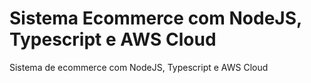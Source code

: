 # Sistema Ecommerce com NodeJS, Typescript e AWS Cloud
Sistema de ecommerce com NodeJS, Typescript e AWS Cloud
